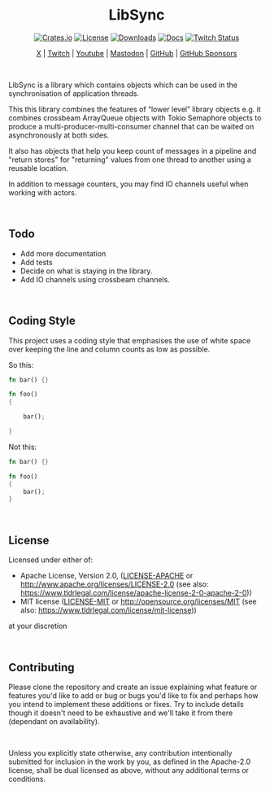 <div align="center">

# LibSync

[![Crates.io](https://img.shields.io/crates/v/gtk_estate)](https://crates.io/crates/libsync)
[![License](https://img.shields.io/badge/license-MIT%2FApache-blue)](#license)
[![Downloads](https://img.shields.io/crates/d/gtk_estate)](https://crates.io/crates/libsync)
[![Docs](https://docs.rs/gtk_estate/badge.svg)](https://docs.rs/gtk_estate/latest/libsync)
[![Twitch Status](https://img.shields.io/twitch/status/coruscateor)](https://www.twitch.tv/coruscateor)

[X](https://twitter.com/Coruscateor) | 
[Twitch](https://www.twitch.tv/coruscateor) | 
[Youtube](https://www.youtube.com/@coruscateor) | 
[Mastodon](https://mastodon.social/@Coruscateor) | 
[GitHub](https://github.com/coruscateor) | 
[GitHub Sponsors](https://github.com/sponsors/coruscateor) 

</div>

</br>

LibSync is a library which contains objects which can be used in the synchronisation of application threads.

This this library combines the features of “lower level” library objects e.g. it combines crossbeam ArrayQueue objects with Tokio Semaphore objects to produce a multi-producer-multi-consumer channel that can be waited on asynchronously at both sides.

It also has objects that help you keep count of messages in a pipeline and "return stores" for "returning" values from one thread to another using a reusable location.

In addition to message counters, you may find IO channels useful when working with actors.

</br>

## Todo

- Add more documentation
- Add tests
- Decide on what is staying in the library.
- Add IO channels using crossbeam channels.

</br>

## Coding Style

This project uses a coding style that emphasises the use of white space over keeping the line and column counts as low as possible.

So this:

```rust
fn bar() {}

fn foo()
{

    bar();

}

```

Not this:

```rust
fn bar() {}

fn foo()
{
    bar();
}

```

<br/>

## License

Licensed under either of:

- Apache License, Version 2.0, ([LICENSE-APACHE](./LICENSE-APACHE) or http://www.apache.org/licenses/LICENSE-2.0 (see also: https://www.tldrlegal.com/license/apache-license-2-0-apache-2-0))
- MIT license ([LICENSE-MIT](./LICENSE-MIT) or http://opensource.org/licenses/MIT (see also: https://www.tldrlegal.com/license/mit-license))

at your discretion

<br/>

## Contributing

Please clone the repository and create an issue explaining what feature or features you'd like to add or bug or bugs you'd like to fix and perhaps how you intend to implement these additions or fixes. Try to include details though it doesn't need to be exhaustive and we'll take it from there (dependant on availability).

<br/>

Unless you explicitly state otherwise, any contribution intentionally submitted for inclusion in the work by you, as defined in the Apache-2.0 license, shall be dual licensed as above, without any additional terms or conditions.

